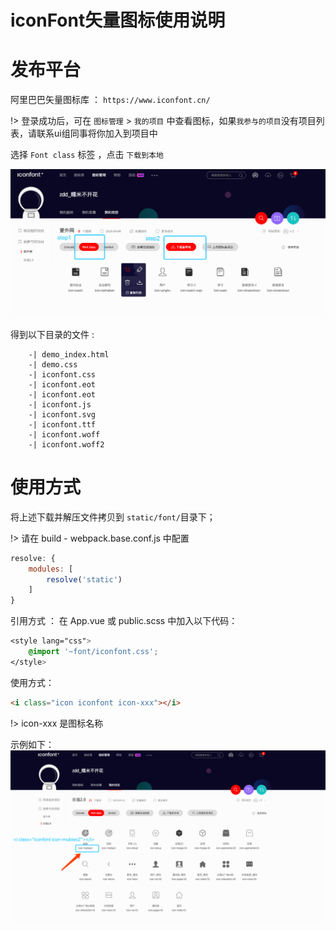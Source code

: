
#  

# iconFont矢量图标使用说明

# 发布平台

阿里巴巴矢量图标库 ： `https://www.iconfont.cn/`

!> 登录成功后，可在 `图标管理` > `我的项目` 中查看图标，如果`我参与的项目`没有项目列表，请联系ui组同事将你加入到项目中

选择 `Font class` 标签 ，点击 `下载到本地` 

![avatar](../image/iconFont/2.png)

得到以下目录的文件 :

```text
    -| demo_index.html
    -| demo.css
    -| iconfont.css
    -| iconfont.eot
    -| iconfont.eot
    -| iconfont.js
    -| iconfont.svg
    -| iconfont.ttf
    -| iconfont.woff
    -| iconfont.woff2
```
# 使用方式

将上述下载并解压文件拷贝到 `static/font/`目录下；

!> 请在 build - webpack.base.conf.js 中配置 
```js
resolve: {
    modules: [
        resolve('static')
    ]
}
```

引用方式 ： 在 App.vue 或 public.scss 中加入以下代码：

```css
<style lang="css">
    @import '~font/iconfont.css';
</style>
```

使用方式： 
```html
<i class="icon iconfont icon-xxx"></i>
```
!> icon-xxx 是图标名称

示例如下：
![avatar](../image/iconFont/3.png)







